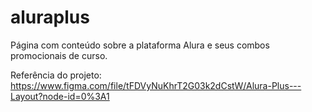 # aluraplus
Página com conteúdo sobre a plataforma Alura e seus combos promocionais de curso.

Referência do projeto: https://www.figma.com/file/tFDVyNuKhrT2G03k2dCstW/Alura-Plus---Layout?node-id=0%3A1
